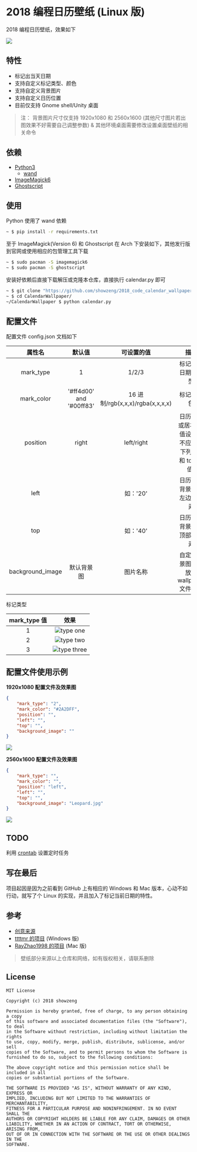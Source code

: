 # 2018 编程日历壁纸 (Linux 版)

2018 编程日历壁纸，效果如下

![](./READMEResource/2560.jpg)

## 特性

* 标记出当天日期
* 支持自定义标记类型、颜色
* 支持自定义背景图片
* 支持自定义日历位置
* 目前仅支持 Gnome shell/Unity 桌面

> 注： 背景图片尺寸仅支持 1920x1080 和 2560x1600 (其他尺寸图片若出图效果不好需要自己调整参数)
> & 其他环境桌面需要修改设置桌面壁纸的相关命令

## 依赖

* [Python3](https://www.python.org)
  * [wand](https://github.com/dahlia/wand)
* [ImageMagick6](http://www.imagemagick.org)
* [Ghostscript](https://www.ghostscript.com/)

## 使用

Python 使用了 wand 依赖

``` bash
~ $ pip install -r requirements.txt
```
至于 ImageMagick(Version 6) 和 Ghostscript 在 Arch 下安装如下，其他发行版到官网或使用相应的包管理工具下载

``` bash
~ $ sudo pacman -S imagemagick6
~ $ sudo pacman -S ghostscript
```
安装好依赖后直接下载解压或克隆本仓库，直接执行 calendar.py 即可

``` bash
~ $ git clone "https://github.com/showzeng/2018_code_calendar_wallpaper_Linux" CalendarWallpaper
~ $ cd CalendarWallpaper/
~/CalendarWallpaper $ python calendar.py
```

## 配置文件

配置文件 config.json 文档如下

| 属性名             | 默认值 | 可设置的值 | 描述 |
|:-----------------:|:-----:|:--------:|:---:|
| mark_type         | 1 | 1/2/3 | 标记当前日期的类型 |
| mark_color        | '#ff4d00' and '#00ff83' | 16 进制/rgb(x,x,x)/rgba(x,x,x,x) | 标记的颜色 |
| position          | right | left/right | 日历居左或居右(此值设定后不应设定下列 left 和 top 的值) |
| left              |  | 如：'20' | 日历距离背景图片左边的像素 |
| top               |  | 如：'40' | 日历距离背景图片顶部的像素 |
| background_image  | 默认背景图 | 图片名称 | 自定义背景图片应放在 wallpaper 文件夹下 |

标记类型

| mark_type 值 | 效果 |
|:------------:|:---:|
| 1 | ![type one](./READMEResource/TypeOneMark.jpg) |
| 2 | ![type two](./READMEResource/TypeTwoMark.jpg) |
| 3 | ![type three](./READMEResource/TypeThreeMark.jpg) |

## 配置文件使用示例

**1920x1080 配置文件及效果图**

``` json
{
	"mark_type": "2",
	"mark_color": "#2A2DFF",
	"position": "",
	"left": "",
	"top": "",
	"background_image": ""
}
```
![](./READMEResource/1920.jpg)

**2560x1600 配置文件及效果图**

``` json
{
	"mark_type": "",
	"mark_color": "",
	"position": "left",
	"left": "",
	"top": "",
	"background_image": "Leopard.jpg"
}
```
![](./READMEResource/2560.jpg)

## TODO

利用 [crontab](http://linuxtools-rst.readthedocs.io/zh_CN/latest/tool/crontab.html) 设置定时任务

## 写在最后

项目起因是因为之前看到 GitHub 上有相应的 Windows 和 Mac 版本，心动不如行动，就写了个 Linux 的实现，并且加入了标记当前日期的特性。

## 参考

* [创意来源](https://www.jianshu.com/p/912ce01d4752)
* [ttttmr 的项目](https://github.com/ttttmr/2018_code_calendar_wallpaper) (Windows 版)
* [RayZhao1998 的项目](https://github.com/RayZhao1998/2018_code_calendar_wallpaper_MacOS) (Mac 版)

> 壁纸部分来源以上仓库和网络，如有版权相关，请联系删除

## License

```
MIT License

Copyright (c) 2018 showzeng

Permission is hereby granted, free of charge, to any person obtaining a copy
of this software and associated documentation files (the "Software"), to deal
in the Software without restriction, including without limitation the rights
to use, copy, modify, merge, publish, distribute, sublicense, and/or sell
copies of the Software, and to permit persons to whom the Software is
furnished to do so, subject to the following conditions:

The above copyright notice and this permission notice shall be included in all
copies or substantial portions of the Software.

THE SOFTWARE IS PROVIDED "AS IS", WITHOUT WARRANTY OF ANY KIND, EXPRESS OR
IMPLIED, INCLUDING BUT NOT LIMITED TO THE WARRANTIES OF MERCHANTABILITY,
FITNESS FOR A PARTICULAR PURPOSE AND NONINFRINGEMENT. IN NO EVENT SHALL THE
AUTHORS OR COPYRIGHT HOLDERS BE LIABLE FOR ANY CLAIM, DAMAGES OR OTHER
LIABILITY, WHETHER IN AN ACTION OF CONTRACT, TORT OR OTHERWISE, ARISING FROM,
OUT OF OR IN CONNECTION WITH THE SOFTWARE OR THE USE OR OTHER DEALINGS IN THE
SOFTWARE.
```